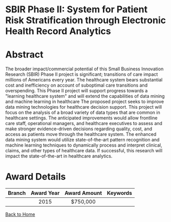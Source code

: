 
SBIR Phase II: System for Patient Risk Stratification through Electronic Health Record Analytics
================================================================================================

# Abstract


The broader impact/commercial potential of this Small Business Innovation Research (SBIR) Phase II project is significant; transitions of care impact millions of Americans every year. The healthcare system bears substantial cost and inefficiency on account of suboptimal care transitions and overspending. This Phase II project will support progress towards a "learning healthcare system" and will extend the capabilities of data mining and machine learning in healthcare The proposed project seeks to improve data mining technologies for healthcare decision support. This project will focus on the analysis of a broad variety of data types that are common in healthcare settings. The anticipated improvements would allow frontline care staff, operational managers, and healthcare executives to assess and make stronger evidence-driven decisions regarding quality, cost, and access as patients move through the healthcare system. The enhanced data mining system would utilize state-of-the-art pattern recognition and machine learning techniques to dynamically process and interpret clinical, claims, and other types of healthcare data. If successful, this research will impact the state-of-the-art in healthcare analytics.  

# Award Details

|Branch|Award Year|Award Amount|Keywords|
| :---: | :---: | :---: | :---: |
||2015|$750,000||
  
  


[Back to Home](https://github.com/chrischow/dod_sbir_awards#201)
